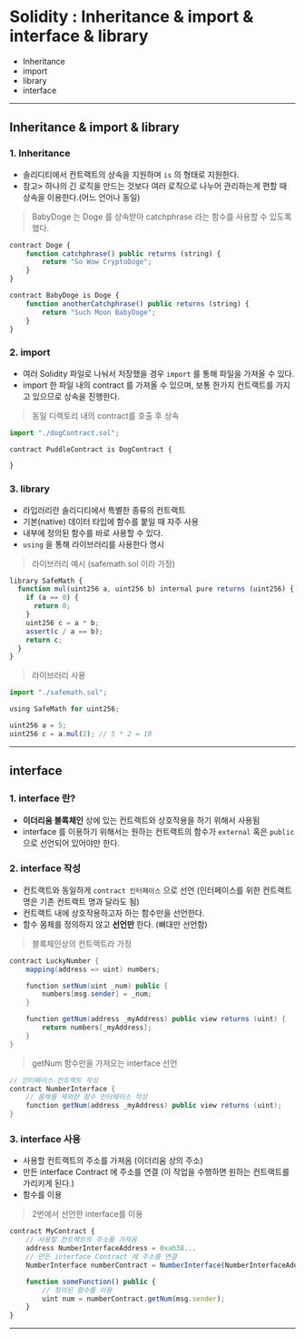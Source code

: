 # Solidity : Inheritance & import & interface & library
  - Inheritance
  - import
  - library
  - interface

---

## Inheritance & import & library
  ### 1. Inheritance
  - 솔리디티에서 컨트랙트의 상속을 지원하며 `is` 의 형태로 지원한다.
  - 참고> 하나의 긴 로직을 만드는 것보다 여러 로직으로 나누어 관리하는게 편할 때 상속을 이용한다.(어느 언어나 동일)

  > BabyDoge 는 Doge 를 상속받아 catchphrase 라는 함수를 사용할 수 있도록 했다.

  ```javascript
  contract Doge {
      function catchphrase() public returns (string) {
          return "So Wow CryptoDoge";
      }
  }

  contract BabyDoge is Doge {
      function anotherCatchphrase() public returns (string) {
          return "Such Moon BabyDoge";
      }
  }
  ```

  ### 2. import
  - 여러 Solidity 파일로 나눠서 저장했을 경우 `import` 를 통해 파일을 가져올 수 있다.
  - import 한 파일 내의 contract 를 가져올 수 있으며, 보통 한가지 컨트랙트를 가지고 있으므로 상속을 진행한다.

  > 동일 디렉토리 내의 contract를 호출 후 상속

  ```javascript
  import "./dogContract.sol";

  contract PuddleContract is DogContract {

  }
  ```

  ### 3. library
  - 라입러리란 솔리디티에서 특별한 종류의 컨트랙트
  - 기본(native) 데이터 타입에 함수를 붙일 때 자주 사용
  - 내부에 정의된 함수를 바로 사용할 수 있다.
  - `using` 을 통해 라이브러리를 사용한다 명시

  > 라이브러리 예시 (safemath.sol 이라 가정)

  ```javascript
  library SafeMath {
    function mul(uint256 a, uint256 b) internal pure returns (uint256) {
      if (a == 0) {
        return 0;
      }
      uint256 c = a * b;
      assert(c / a == b);
      return c;
    }
  }
  ```

  > 라이브러리 사용

  ```javascript
  import "./safemath.sol";

  using SafeMath for uint256;

  uint256 a = 5;
  uint256 c = a.mul(2); // 5 * 2 = 10
  ```

---

## interface
  ### 1. interface 란?
  - __이더리움 블록체인__ 상에 있는 컨트랙트와 상호작용을 하기 위해서 사용됨
  - interface 를 이용하기 위해서는 원하는 컨트랙트의 함수가 `external` 혹은 `public` 으로 선언되어 있어야만 한다.

  ### 2. interface 작성
  - 컨트랙트와 동일하게 `contract 인터페이스` 으로 선언 (인터페이스를 위한 컨트랙트 명은 기존 컨트랙트 명과 달라도 됨)
  - 컨트랙트 내에 상호작용하고자 하는 함수만을 선언한다.
  - 함수 몸체를 정의하지 않고 __선언만__ 한다. (뼈대만 선언함)

  > 블록체인상의 컨트랙트라 가정

  ```java
  contract LuckyNumber {
      mapping(address => uint) numbers;

      function setNum(uint _num) public {
          numbers[msg.sender] = _num;
      }

      function getNum(address _myAddress) public view returns (uint) {
          return numbers[_myAddress];
      }
  }
  ```

  > getNum 함수만을 가져오는 interface 선언

  ```java
  // 인터페이스 컨트랙트 작성
  contract NumberInterface {
      // 몸체를 제외한 함수 인터페이스 작성
      function getNum(address _myAddress) public view returns (uint);
  }
  ```

  ### 3. interface 사용
  - 사용할 컨트랙트의 주소를 가져옴 (이더리움 상의 주소)
  - 만든 interface Contract 에 주소를 연결 (이 작업을 수행하면 원하는 컨트랙트를 가리키게 된다.)
  - 함수를 이용

  > 2번에서 선언한 interface를 이용

  ```javascript
  contract MyContract {
      // 사용할 컨트랙트의 주소를 가져옴
      address NumberInterfaceAddress = 0xab38...
      // 만든 interface Contract 에 주소를 연결
      NumberInterface numberContract = NumberInterface(NumberInterfaceAddress)

      function someFunction() public {
          // 정의된 함수를 이용
          uint num = numberContract.getNum(msg.sender);
      }
  }
  ```
---
